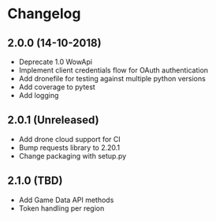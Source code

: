 # Changelog

## 2.0.0 (14-10-2018)

* Deprecate 1.0 WowApi
* Implement client credentials flow for OAuth authentication
* Add dronefile for testing against multiple python versions
* Add coverage to pytest
* Add logging

## 2.0.1 (Unreleased)

* Add drone cloud support for CI
* Bump requests library to 2.20.1
* Change packaging with setup.py

## 2.1.0 (TBD)

* Add Game Data API methods
* Token handling per region
